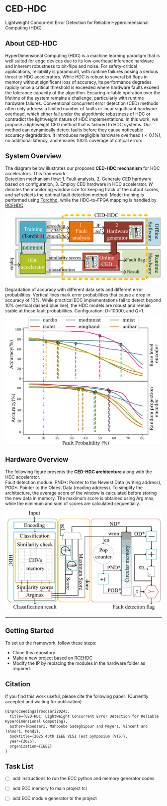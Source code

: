 # CED-HDC
Lightweight Concurrent Error Detection for Reliable Hyperdimensional Computing (HDC)

## About CED-HDC

HyperDimensional Computing (HDC) is a machine learning paradigm that is well suited for edge devices due to its low-overhead inference hardware and inherent robustness to bit-flips and noise.
For safety-critical applications, reliability is paramount, with runtime failures posing a serious threat to HDC accelerators.
While HDC is robust to several bit flops in memory without significant loss of accuracy, its performance degrades rapidly once a critical threshold is exceeded where hardware faults exceed the tolerance capacity of the algorithm.
Ensuring reliable operation over the lifetime of the system remains a challenge, particularly with runtime hardware failures.
Conventional concurrent error detection (CED) methods often only address a limited number of faults or incur significant hardware overhead, which either fall under the algorithmic robustness of HDC or contradict the lightweight nature of HDC implementations.
In this work, we propose a lightweight CED method that is tailored to HDC systems.
Our method can dynamically detect faults before they cause noticeable accuracy degradation.
It introduces negligible hardware overhead ($<0.1\%$), no additional latency, and ensures 100\% coverage of critical errors.



## **System Overview**  

The diagram below illustrates our proposed **CED-HDC mechanism** for HDC accelerators. This framework:  
Detection mechanism flow: 1. Fault analysis, 2. Generate CED hardware based on configuration, 3. Employ CED hardware in HDC accelerator. $W$ denotes the monitoring window size for keeping track of the output scores, and $sel$ selects the optimal fault detection method. Model training is performed using [Torchhd](https://github.com/hyperdimensional-computing/torchhd), while the HDC-to-FPGA mapping is handled by [RCEHDC](git@github.com:m-spr/NUECC-HDC.git).  

![System Overview](images/system_overview.png)   

Degradation of accuracy with different data sets and different error probabilities. Vertical lines mark error probabilities that cause a drop in accuracy of 10\%. While practical ECC implementations fail to detect beyond 10\% (vertical dashed blue line), the HDC models are robust and remain stable at  those fault probabilities. Configuration: $D$=10000, and $Q$=1.
![fault Sensivitity](images/accuraciesSensitivityCombinedwithredline.png)



## **Hardware Overview**  

The following figure presents the **CED-HDC architecture** along with the HDC accelerator.  
Fault detection module. PND*: Pointer to the Newest Data (writing address), POD*: Pointer to the Oldest Data (reading address). To simplify the architecture, the average score of the window is calculated before storing the new data in memory. The maximum score is obtained using Arg max, while the minimum and sum of scores are calculated sequentially.

![Hardware Overview](images/hardware_architecture.png)  

---

## **Getting Started**  

To set up the framework, follow these steps:  

- Clone this repository  
- Make a new project based on [RCEHDC](git@github.com:m-spr/NUECC-HDC.git) 
- Modify the IP by replacing the modules in the hardware folder as required.


Citation
------------
If you find this work useful, please cite the following paper:
(Currently accepted and waiting for publication)
```
@inproceedings{roodsari20243,
  title={CED-HDC: Lightweight Concurrent Error Detection for Reliable Hyperdimensional Computing},
  author={Roodsari, Mahboobe Sadeghipour and Meyers, Vincent and Tahoori, Mehdi},
  booktitle={2025 43th IEEE VLSI Test Symposium (VTS)},
  year={2025},
  organization={IEEE}
}
```
Task List
------------
- [ ] add instructions to run the ECC python and memory generator codes
- [ ] add ECC memory to main project tcl
- [ ] add ECC module generator to the project

